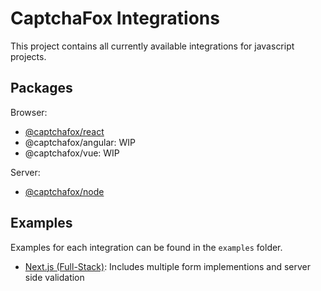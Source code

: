 # CaptchaFox Integrations

This project contains all currently available integrations for javascript projects.

## Packages

Browser:

- [@captchafox/react](https://github.com/CaptchaFox/javascript-integrations/tree/main/packages/react)
- @captchafox/angular: WIP
- @captchafox/vue: WIP

Server:

- [@captchafox/node](https://github.com/CaptchaFox/javascript-integrations/tree/main/packages/node)

## Examples

Examples for each integration can be found in the `examples` folder.

- [Next.js (Full-Stack)](https://github.com/CaptchaFox/javascript-integrations/tree/main/examples/nextjs): Includes multiple form implementions and server side validation
